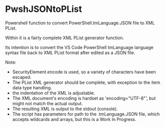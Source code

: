 # PwshJSONtoPList

Powershell function to convert PowerShell.tmLanguage.JSON file to XML PList.

Within it is a fairly complete XML PList generator function.

Its intention is to convert the VS Code PowerShell tmLanguage language syntax file back to XML PList format after edited as a JSON file.

Note:
- SecurityElement.encode is used, so a variety of characters have been escaped.
- The PList XML generator should be complete, with exception to the item data type handling.
- the indentation of the XML is adjustable.
- The XML document's encoding is hardset as 'encoding="UTF-8"', but might not match the actual output.
- The resulting XML is output to the stdout (console).
- The script has parameters for path to the .tmLanguage.JSON file, which accepts wildcards and arrays, but this is a Work In Progress.
